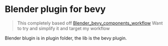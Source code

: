 # Blender plugin for bevy

> This completely based off [Blender_bevy_components_workflow](https://github.com/kaosat-dev/Blender_bevy_components_workflow/)
> Want to try and simplify it and target my workflow

Blender blugin is in plugin folder, the lib is the bevy plugin.
